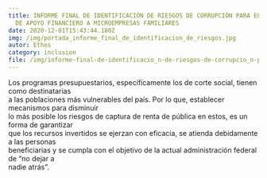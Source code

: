 ```yaml
---
title: INFORME FINAL DE IDENTIFICACIÓN DE RIESGOS DE CORRUPCIÓN PARA EL PROGRAMA
  DE APOYO FINANCIERO A MICROEMPRESAS FAMILIARES
date: 2020-12-01T15:43:44.180Z
img: /img/portada_informe_final_de_identificacion_de_riesgos.jpg
autor: Ethos
category: inclusion
file: /img/informe-final-de-identificacio_n-de-riesgos-de-corrupcio_n-para-el-programa-de-apoyo-financiero-a-microempresas-familiares-2.pdf
---
```

<!--StartFragment-->

Los programas presupuestarios, específicamente los de corte social, tienen como destinatarias\
a las poblaciones más vulnerables del país. Por lo que, establecer mecanismos para disminuir\
lo más posible los riesgos de captura de renta de pública en estos, es un forma de garantizar\
que los recursos invertidos se ejerzan con eficacia, se atienda debidamente a las personas\
beneficiarias y se cumpla con el objetivo de la actual administración federal de “no dejar a\
nadie atrás”.

<!--EndFragment-->